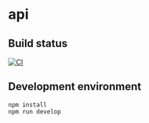 # api

## Build status

[![CI](https://github.com/kode-lib/api/actions/workflows/CI.yml/badge.svg?branch=master)](https://github.com/kode-lib/api/actions/workflows/CI.yml)

## Development environment

```
npm install
npm run develop
```